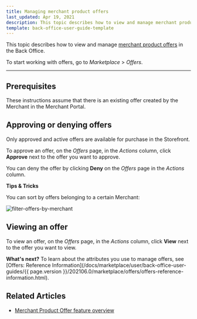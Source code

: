 ```yaml
---
title: Managing merchant product offers
last_updated: Apr 19, 2021
description: This topic describes how to view and manage merchant product offers in the Back Office.
template: back-office-user-guide-template
---
```


This topic describes how to view and manage [merchant product offers](/docs/marketplace/user/features/products-and-offers/product-offer-feature-overview.html) in the Back Office.

To start working with offers, go to *Marketplace* > *Offers*.

---

## Prerequisites

These instructions assume that there is an existing offer created by the Merchant in the Merchant Portal.

## Approving or denying offers

Only approved and active offers are available for purchase in the Storefront.

To approve an offer, on the *Offers* page, in the *Actions* column, click **Approve** next to the offer you want to approve.

You can deny the offer by clicking **Deny** on the *Offers* page in the *Actions* column.

**Tips & Tricks**

You can sort by offers belonging to a certain Merchant:

![filter-offers-by-merchant](https://spryker.s3.eu-central-1.amazonaws.com/docs/User+Guides/Back+Office+User+Guides/Marketplace/offers/offers/filter-offers-by-merchant.gif)

## Viewing an offer

To view an offer, on the *Offers* page, in the *Actions* column, click **View** next to the offer you want to view.

**What's next?**
To learn about the attributes you use to manage offers, see [Offers: Reference Information](/docs/marketplace/user/back-office-user-guides/{{ page.version }}/202106.0/marketplace/offers/offers-reference-information.html).

## Related Articles

* [Merchant Product Offer feature overview](/docs/marketplace/user/features/products-and-offers/product-offer-feature-overview.html)
